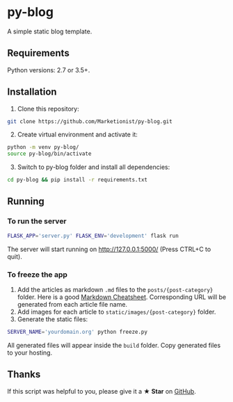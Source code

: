 # py-blog

A simple static blog template.

## Requirements
Python versions: 2.7 or 3.5+.

## Installation
1. Clone this repository:
```bash
git clone https://github.com/Marketionist/py-blog.git
```
2. Create virtual environment and activate it:
```bash
python -m venv py-blog/
source py-blog/bin/activate
```
3. Switch to py-blog folder and install all dependencies:
```bash
cd py-blog && pip install -r requirements.txt
```

## Running
### To run the server
```bash
FLASK_APP='server.py' FLASK_ENV='development' flask run
```
The server will start running on http://127.0.0.1:5000/ (Press CTRL+C to quit).

### To freeze the app
1. Add the articles as markdown `.md` files to the `posts/{post-category}`
folder. Here is a good
[Markdown Cheatsheet](https://github.com/adam-p/markdown-here/wiki/Markdown-Cheatsheet). Corresponding URL will be generated from each article file
name.
2. Add images for each article to `static/images/{post-category}` folder.
3. Generate the static files:
```bash
SERVER_NAME='yourdomain.org' python freeze.py
```
All generated files will appear inside the `build` folder. Copy generated files
to your hosting.

## Thanks
If this script was helpful to you, please give it a **★ Star** on
[GitHub](https://github.com/Marketionist/py-blog).
